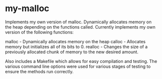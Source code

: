 # my-malloc
Implements my own version of malloc. Dynamically allocates memory on the heap depending on the functions called. Currently implements my own version of the following functions:

malloc - Dynamically allocates memory on the heap
calloc - Allocates memory but initializes all of its bits to 0.
realloc - Changes the size of a previously allocated chunk of memory to the new desired amount.

Also includes a Makefile which allows for easy compilation and testing. The various command line options were used for various stages of testing to ensure the methods run correctly.
